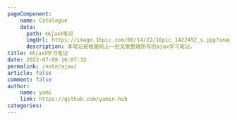 ```yaml
---
pageComponent:
    name: Catalogue
    data:
      path: 《Ajax》笔记
      imgUrl: https://image.16pic.com/00/14/22/16pic_1422492_s.jpg?imageView2/0/format/png
      description: 本笔记是根据网上一些文章整理所写的ajax学习笔记。
title: 《Ajax》学习笔记
date: 2022-07-08 16:07:32
permalink: /note/ajax/
article: false
comment: false
author:
    name: yami
    link: https://github.com/yamin-hub
categories:
---
```

